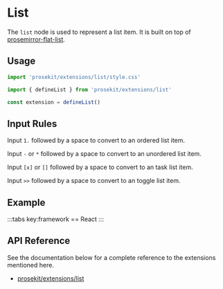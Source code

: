 # List

The `list` node is used to represent a list item. It is built on top of [prosemirror-flat-list](https://github.com/ocavue/prosemirror-flat-list).

## Usage

```ts
import 'prosekit/extensions/list/style.css'

import { defineList } from 'prosekit/extensions/list'

const extension = defineList()
```

## Input Rules

Input `1.` followed by a space to convert to an ordered list item.

Input `-` or `*` followed by a space to convert to an unordered list item.

Input `[x]` or `[]` followed by a space to convert to an task list item.

Input `>>` followed by a space to convert to an toggle list item.

## Example

<script setup>
import { ExamplePlaygroundLazy } from '../../components/example-playground-lazy'
</script>

:::tabs key:framework
== React
<ExamplePlaygroundLazy example="react-list" />
:::

## API Reference

See the documentation below for a complete reference to the extensions mentioned here.

- [prosekit/extensions/list](/references/extensions/list)
